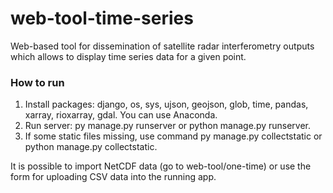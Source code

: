 # web-tool-time-series
Web-based tool for dissemination of satellite radar interferometry outputs which allows to display time series data for a given point.

### How to run
1. Install packages: django, os, sys, ujson, geojson, glob, time, pandas, xarray, rioxarray, gdal. You can use Anaconda.
2. Run server: py manage.py runserver or python manage.py runserver.
3. If some static files missing, use command py manage.py collectstatic or python manage.py collectstatic.

It is possible to import NetCDF data (go to web-tool/one-time) or use the form for uploading CSV data into the running app.
